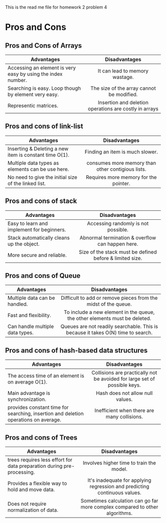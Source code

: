 This is the read me file for homework 2 problem 4

# Pros and Cons

## Pros and Cons of Arrays

| Advantages    | Disadvantages  |
| ------------- |:--------------:|
| Accessing an element is very easy by using the index number. | It can lead to memory wastage. |
| Searching is easy. Loop though by element very easy. |  The size of the array cannot be modified.|
| Representic matrices.				|  Insertion and deletion operations are costly in arrays|



## Pros and cons of link-list

| Advantages    | Disadvantages  |
| ------------- |:--------------:|
| Inserting & Deleting a new item is constant time O(1). |  Finding an item is much slower. |
| Multiple data types as elements can be use here. | consumes more memory than other contigious lists. |
| No need to give the initial size of the linked list. | Requires more memory for the pointer. |

## Pros and cons of stack

| Advantages    | Disadvantages  |
| ------------- |:--------------:|
| Easy to learn and implement for beginners. | Accessing randomly is not possible. |
| Stack automatically cleans up the object. | Abnormal termination & overflow can happen here. |
| More secure and reliable. | Size of the stack must be defined before & limited size. |


## Pros and cons of Queue

| Advantages    | Disadvantages  |
| ------------- |:--------------:|
| Multiple data can be handled. | Difficult to add or remove pieces from the midst of the queue. |
| Fast and flexibility. | To include a new element in the queue, the other elements must be deleted. |
| Can handle multiple data types. | Queues are not readily searchable. This is because it takes O(N) time to search. |


## Pros and cons of hash-based data structures

| Advantages    | Disadvantages  |
| ------------- |:--------------:|
| The access time of an element is on average O(1). | Collisions are practically not be avoided for large set of possible keys.|
| Main advantage is synchronization. | Hash does not allow null values. |
| provides constant time for searching, insertion and deletion operations on average.| Inefficient when there are many collisions. |


## Pros and cons of Trees

| Advantages    | Disadvantages  |
| ------------- |:--------------:|
| trees requires less effort for data preparation during pre-processing.| Involves higher time to train the model.|
| Provides a flexible way to hold and move data. | It's inadequate for applying regression and predicting continuous values.|
| Does not require normalization of data.| Sometimes calculation can go far more complex compared to other algorithms.|




















































